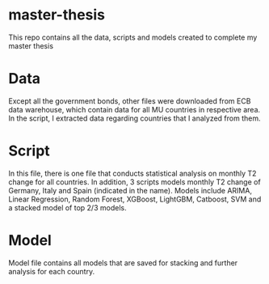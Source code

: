 # master-thesis
This repo contains all the data, scripts and models created to complete my master thesis

# Data
Except all the government bonds, other files were downloaded from ECB data warehouse, which contain data for all MU countries in respective area. In the script, I extracted data regarding countries that I analyzed from them.

# Script
In this file, there is one file that conducts statistical analysis on monthly T2 change for all countries. In addition, 3 scripts models monthly T2 change of Germany, Italy and Spain (indicated in the name). Models include ARIMA, Linear Regression, Random Forest, XGBoost, LightGBM, Catboost, SVM and a stacked model of top 2/3 models.


# Model
Model file contains all models that are saved for stacking and further analysis for each country.
